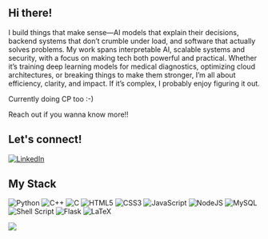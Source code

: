 ## Hi there!
I build things that make sense—AI models that explain their decisions, backend systems that don’t crumble under load, and software that actually solves problems. My work spans interpretable AI, scalable systems and security, with a focus on making tech both powerful and practical. Whether it’s training deep learning models for medical diagnostics, optimizing cloud architectures, or breaking things to make them stronger, I’m all about efficiency, clarity, and impact. If it’s complex, I probably enjoy figuring it out.

Currently doing CP too :-)

Reach out if you wanna know more!!

## Let's connect!
[![LinkedIn](https://img.shields.io/badge/LinkedIn-%230077B5.svg?style=for-the-badge&logo=linkedin&logoColor=white)](www.linkedin.com/in/sree-sharvesh-s-s-5556a4256) 

## My Stack
![Python](https://img.shields.io/badge/python-3670A0?style=for-the-badge&logo=python&logoColor=ffdd54) ![C++](https://img.shields.io/badge/c++-%2300599C.svg?style=for-the-badge&logo=c%2B%2B&logoColor=white) ![C](https://img.shields.io/badge/c-%2300599C.svg?style=for-the-badge&logo=c&logoColor=white) ![HTML5](https://img.shields.io/badge/html5-%23E34F26.svg?style=for-the-badge&logo=html5&logoColor=white) ![CSS3](https://img.shields.io/badge/css3-%231572B6.svg?style=for-the-badge&logo=css3&logoColor=white) ![JavaScript](https://img.shields.io/badge/javascript-%23323330.svg?style=for-the-badge&logo=javascript&logoColor=%23F7DF1E) ![NodeJS](https://img.shields.io/badge/node.js-6DA55F?style=for-the-badge&logo=node.js&logoColor=white) ![MySQL](https://img.shields.io/badge/mysql-%2300000f.svg?style=for-the-badge&logo=mysql&logoColor=white) ![Shell Script](https://img.shields.io/badge/shell_script-%23121011.svg?style=for-the-badge&logo=gnu-bash&logoColor=white) ![Flask](https://img.shields.io/badge/flask-%23000.svg?style=for-the-badge&logo=flask&logoColor=white) ![LaTeX](https://img.shields.io/badge/latex-%23008080.svg?style=for-the-badge&logo=latex&logoColor=white)


[![](https://visitcount.itsvg.in/api?id=SreeSharvesh&icon=5&color=7)](https://visitcount.itsvg.in)


